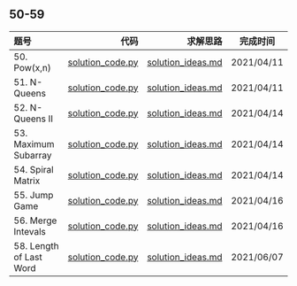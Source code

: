 ## 50-59
|题号|代码|求解思路|完成时间|
|:---|---:|---:|:---:|
| 50. Pow(x,n) | [solution_code.py](./50-Pow(x,n)/solution_code.py) | [solution_ideas.md](./50-Pow(x,n)/solution_ideas.md) | 2021/04/11 |
| 51. N-Queens | [solution_code.py](./51-N-Queens/solution_code.py) | [solution_ideas.md](./51-N-Queens/solution_ideas.md) | 2021/04/11 |
| 52. N-Queens II | [solution_code.py](./52-N-QueensII/solution_code.py) | [solution_ideas.md](./52-N-QueensII/solution_ideas.md) | 2021/04/14 |
| 53. Maximum Subarray | [solution_code.py](./53-MaximumSubarray/solution_code.py)| [solution_ideas.md](./53-MaximumSubarray/solution_ideas.md) | 2021/04/14 |
| 54. Spiral Matrix | [solution_code.py](./54-SpiralMatrix/solution_code.py)| [solution_ideas.md](./54-SpiralMatrix/solution_ideas.md) | 2021/04/14 |
| 55. Jump Game | [solution_code.py](./55-JumpGame/solution_code.py)| [solution_ideas.md](./55-JumpGame/solution_ideas.md) | 2021/04/16 |
| 56. Merge Intevals | [solution_code.py](./56-MergeIntevals/solution_code.py)| [solution_ideas.md](./56-MergeIntevals/solution_ideas.md) | 2021/04/16 |
| 58. Length of Last Word | [solution_code.py](./58-LengthOfLastWord/solution_code.py)| [solution_ideas.md](./58-LengthOfLastWord/solution_ideas.md) | 2021/06/07 |